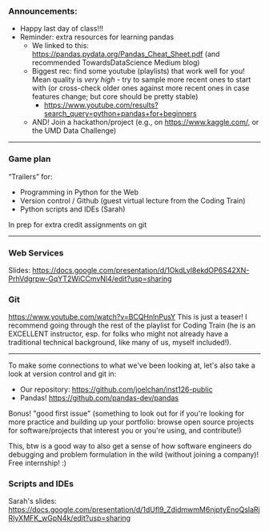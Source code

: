 ### Announcements:
- Happy last day of class!!!
- Reminder: extra resources for learning pandas
	- We linked to this: https://pandas.pydata.org/Pandas_Cheat_Sheet.pdf (and recommended TowardsDataScience Medium blog)
	- Biggest rec: find some youtube (playlists) that work well for you! Mean quality is *very high* - try to sample more recent ones to start with (or cross-check older ones against more recent ones in case features change; but core should be pretty stable)
		- https://www.youtube.com/results?search_query=python+pandas+for+beginners
	- AND! Join a hackathon/project (e.g., on https://www.kaggle.com/, or the UMD Data Challenge)

---
### Game plan

“Trailers” for:
- Programming in Python for the Web
- Version control / Github (guest virtual lecture from the Coding Train)
- Python scripts and IDEs (Sarah)

In prep for extra credit assignments on git

---
### Web Services

Slides: https://docs.google.com/presentation/d/1OkdLyl8ekdOP6S42XN-PrhVdgrpw-GqYT2WiCCmvNl4/edit?usp=sharing

### Git
https://www.youtube.com/watch?v=BCQHnlnPusY
This is just a teaser! I recommend going through the rest of the playlist for Coding Train (he is an EXCELLENT instructor, esp. for folks who might not already have a traditional technical background, like many of us, myself included!).

---

To make some connections to what we've been looking at, let's also take a look at version control and git in:
- Our repository: https://github.com/joelchan/inst126-public
- Pandas! https://github.com/pandas-dev/pandas

Bonus! "good first issue" (something to look out for if you're looking for more practice and building up your portfolio: browse open source projects for software/projects that interest you or you're using, and contribute!)

This, btw is a good way to also get a sense of how software engineers do debugging and problem formulation in the wild (without joining a company)! Free internship! :)

### Scripts and IDEs

Sarah's slides: https://docs.google.com/presentation/d/1dUfl9_ZdidmwmM6njptyEnoQslaRjRlyXMFK_wGpN4k/edit?usp=sharing